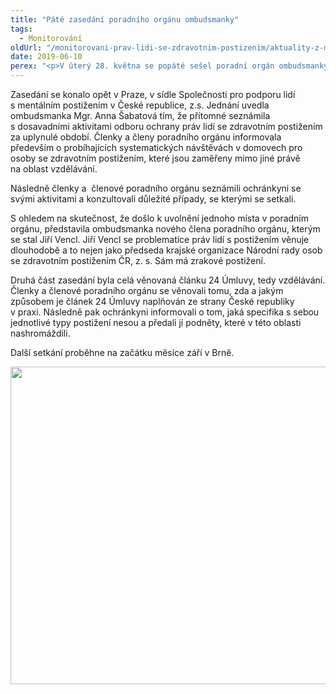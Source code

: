 ```yaml
---
title: "Páté zasedání poradního orgánu ombudsmanky"
tags:
  - Monitorování
oldUrl: "/monitorovani-prav-lidi-se-zdravotnim-postizenim/aktuality-z-monitorovani/aktuality-z-monitorovani-2019/pate-zasedani-poradniho-organu-ombudsmanky/"
date: 2019-06-10
perex: "<p>V úterý 28. května se popáté sešel poradní orgán ombudsmanky pro oblast ochrany práv osob se zdravotním postižením. Poradní orgán se tentokrát věnoval zejména tématu vzdělávání, tedy článku č. 24 Úmluvy o právech osob se zdravotním postižením.</p>"
---
```


<!-- imported from the old website -->

<p>Zasedání se konalo opět v Praze, v sídle Společnosti pro podporu lidí s mentálním postižením v České republice, z.s. Jednání uvedla ombudsmanka Mgr. Anna Šabatová tím, že přítomné seznámila s dosavadními aktivitami odboru ochrany práv lidí se zdravotním postižením za uplynulé období. Členky a členy poradního orgánu informovala především o probíhajících systematických návštěvách v domovech pro osoby se zdravotním postižením, které jsou zaměřeny mimo jiné právě na oblast vzdělávání.</p> <p>Následně členky a  členové poradního orgánu seznámili ochránkyni se svými aktivitami a konzultovali důležité případy, se kterými se setkali.</p> <p>S ohledem na skutečnost, že došlo k uvolnění jednoho místa v poradním orgánu, představila ombudsmanka nového člena poradního orgánu, kterým se stal Jiří Vencl. Jiří Vencl se problematice práv lidí s postižením věnuje dlouhodobě a to nejen jako předseda krajské organizace Národní rady osob se zdravotním postižením ČR, z. s. Sám má zrakové postižení.</p> <p>Druhá část zasedání byla celá věnovaná článku 24 Úmluvy, tedy vzdělávání. Členky a členové poradního orgánu se věnovali tomu, zda a jakým způsobem je článek 24 Úmluvy naplňován ze strany České republiky v praxi. Následně pak ochránkyni informovali o tom, jaká specifika s sebou jednotlivé typy postižení nesou a předali jí podněty, které v této oblasti nashromáždili.</p><p> Další setkání proběhne na začátku měsíce září v Brně.</p><p><img src="https://www.ochrance.cz/uploads/RTEmagicC_PO-kolaz-kveten.jpg.jpg" width="635" height="508" alt="" /></p>
